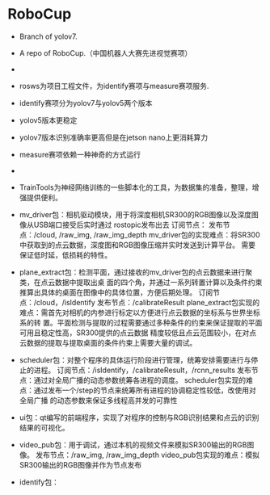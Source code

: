# RoboCup

- Branch of yolov7.
- A repo of RoboCup.（中国机器人大赛先进视觉赛项）
-
- rosws为项目工程文件，为identify赛项与measure赛项服务.
- identify赛项分为yolov7与yolov5两个版本
- yolov5版本更稳定
- yolov7版本识别准确率更高但是在jetson nano上更消耗算力
- measure赛项依赖一种神奇的方式运行
-
- TrainTools为神经网络训练的一些脚本化的工具，为数据集的准备，整理，增强提供便利。

- mv_driver包：相机驱动模块，用于将深度相机SR300的RGB图像以及深度图像从USB端口接受后实时通过
rostopic发布出去
    订阅节点：
发布节点：/cloud, /raw_img, /raw_img_depth
mv_driver包的实现难点：将SR300中获取到的点云数据，深度图和RGB图像压缩并实时发送到计算平台。
需要保证低时延，低损耗的特性。

- plane_extract包：检测平面，通过接收的mv_driver包的点云数据来进行聚类，在点云数据中提取出桌
面的四个角，并通过一系列转置计算以及条件约束推算出具体的桌面在图像中的具体位置，方便后期处理。
订阅节点：/cloud，/isIdentify
发布节点：/calibrateResult
plane_extract包实现的难点：需首先对相机的内参进行标定以方便进行点云数据的坐标系与世界坐标系的转
置。平面检测与提取的过程需要通过多种条件的约束来保证提取的平面可用且稳定性高，SR300提供的点云数据
精度较低且点云范围较小，在对点云数据的提取与提取桌面的条件约束上需要大量的调试。

- scheduler包：对整个程序的具体运行阶段进行管理，统筹安排需要进行与停止的进程。
订阅节点：/isIdentify，/calibrateResult，/rcnn_results
发布节点：通过对全局广播的动态参数统筹各进程的调度。
scheduler包实现的难点：通过发布一个/step的节点来统筹所有进程的协调稳定性较低，改使用对全局广播
的动态参数来保证多线程高并发的可靠性

- ui包：qt编写的前端程序，实现了对程序的控制与RGB识别结果和点云的识别结果的可视化。

- video_pub包：用于调试，通过本机的视频文件来模拟SR300输出的RGB图像。
发布节点：/raw_img, /raw_img_depth
video_pub包实现的难点：模拟SR300输出的RGB图像并作为节点发布

- identify包：